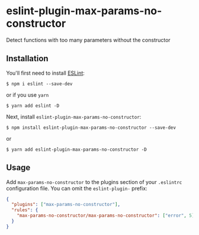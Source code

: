 # eslint-plugin-max-params-no-constructor

Detect functions with too many parameters without the constructor

## Installation

You'll first need to install [ESLint](http://eslint.org):

```
$ npm i eslint --save-dev
```

or if you use `yarn`

```
$ yarn add eslint -D
```

Next, install `eslint-plugin-max-params-no-constructor`:

```
$ npm install eslint-plugin-max-params-no-constructor --save-dev
```

or

```
$ yarn add eslint-plugin-max-params-no-constructor -D
```

## Usage

Add `max-params-no-constructor` to the plugins section of your `.eslintrc` configuration file. You can omit the `eslint-plugin-` prefix:

```json
{
  "plugins": ["max-params-no-constructor"],
  "rules": {
    "max-params-no-constructor/max-params-no-constructor": ["error", 5]
  }
}
```
